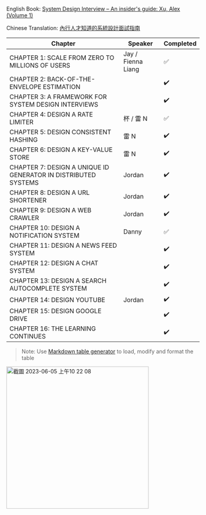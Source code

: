 English Book: [System Design Interview – An insider's guide: Xu, Alex (Volume 1)](<https://github.com/G33kzD3n/Catalogue/blob/master/System%20Design%20Interview%20An%20Insider%E2%80%99s%20Guide%20by%20Alex%20Xu%20(z-lib.org).pdf>)

Chinese Translation: [內行人才知道的系統設計面試指南](https://www.books.com.tw/products/0010903454)

| Chapter                                                        | Speaker            | Completed |
| -------------------------------------------------------------- | ------------------ | --------- |
| CHAPTER 1: SCALE FROM ZERO TO MILLIONS OF USERS                | Jay / Fienna Liang | ✅        |
| CHAPTER 2: BACK-OF-THE-ENVELOPE ESTIMATION                     |                    | ✔️        |
| CHAPTER 3: A FRAMEWORK FOR SYSTEM DESIGN INTERVIEWS            |                    | ✔️        |
| CHAPTER 4: DESIGN A RATE LIMITER                               | 杯 / 雷 N          | ✅        |
| CHAPTER 5: DESIGN CONSISTENT HASHING                           | 雷 N               | ✔️        |
| CHAPTER 6: DESIGN A KEY-VALUE STORE                            | 雷 N               | ✔️        |
| CHAPTER 7: DESIGN A UNIQUE ID GENERATOR IN DISTRIBUTED SYSTEMS | Jordan             | ✔️        |
| CHAPTER 8: DESIGN A URL SHORTENER                              | Jordan             | ✔️        |
| CHAPTER 9: DESIGN A WEB CRAWLER                                | Jordan             | ✔️        |
| CHAPTER 10: DESIGN A NOTIFICATION SYSTEM                       | Danny              | ✅        |
| CHAPTER 11: DESIGN A NEWS FEED SYSTEM                          |                    | ✔️        |
| CHAPTER 12: DESIGN A CHAT SYSTEM                               |                    | ✔️        |
| CHAPTER 13: DESIGN A SEARCH AUTOCOMPLETE SYSTEM                |                    | ✔️        |
| CHAPTER 14: DESIGN YOUTUBE                                     | Jordan             | ✔️        |
| CHAPTER 15: DESIGN GOOGLE DRIVE                                |                    | ✔️        |
| CHAPTER 16: THE LEARNING CONTINUES                             |                    | ✔️        |

> Note: Use [Markdown table generator](https://www.tablesgenerator.com/markdown_tables) to load, modify and format the table

<img width="371" alt="截圖 2023-06-05 上午10 22 08" src="https://github.com/warren30815/system-design-interview-book-club/assets/36834814/c634e1e9-f1e3-46af-95b6-1ae14bc3887a" />

